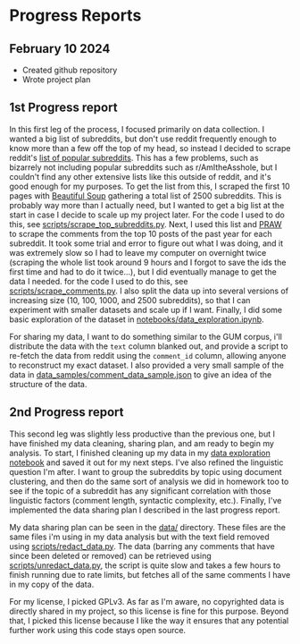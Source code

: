 # Progress Reports

## February 10 2024
- Created github repository
- Wrote project plan

## 1st Progress report
In this first leg of the process, I focused primarily on data collection. I wanted a big list of subreddits, but don't use reddit frequently enough to know more than a few off the top of my head, so instead I decided to scrape reddit's [list of popular subreddits](https://www.reddit.com/best/communities/1/). This has a few problems, such as bizarrely not including popular subreddits such as r/AmItheAsshole, but I couldn't find any other extensive lists like this outside of reddit, and it's good enough for my purposes. To get the list from this, I scraped the first 10 pages with [Beautiful Soup](https://pypi.org/project/beautifulsoup4/) gathering a total list of 2500 subreddits. This is probably way more than I actually need, but I wanted to get a big list at the start in case I decide to scale up my project later. For the code I used to do this, see [scripts/scrape_top_subreddits.py](https://github.com/Data-Science-for-Linguists-2024/subreddit-clustering/blob/main/scripts/scrape_top_subreddits.py). Next, I used this list and [PRAW](https://pypi.org/project/praw/) to scrape the comments from the top 10 posts of the past year for each subreddit. It took some trial and error to figure out what I was doing, and it was extremely slow so I had to leave my computer on overnight twice (scraping the whole list took around 9 hours and I forgot to save the ids the first time and had to do it twice...), but I did eventually manage to get the data I needed. for the code I used to do this, see [scripts/scrape_comments.py](https://github.com/Data-Science-for-Linguists-2024/subreddit-clustering/blob/main/scripts/scrape_comments.py). I also split the data up into several versions of increasing size (10, 100, 1000, and 2500 subreddits), so that I can experiment with smaller datasets and scale up if I want. Finally, I did some basic exploration of the dataset in [notebooks/data_exploration.ipynb](https://github.com/Data-Science-for-Linguists-2024/subreddit-clustering/blob/main/notebooks/data_exploration.ipynb).

For sharing my data, I want to do something similar to the GUM corpus, i'll distribute the data with the `text` column blanked out, and provide a script to re-fetch the data from reddit using the `comment_id` column, allowing anyone to reconstruct my exact dataset. I also provided a very small sample of the data in [data_samples/comment_data_sample.json](https://github.com/Data-Science-for-Linguists-2024/subreddit-clustering/blob/main/data_samples/comment_data_sample.json) to give an idea of the structure of the data.

## 2nd Progress report
This second leg was slightly less productive than the previous one, but I have finished my data cleaning, sharing plan, and am ready to begin my analysis. To start, I finished cleaning up my data in my [data exploration notebook](https://github.com/Data-Science-for-Linguists-2024/subreddit-clustering/blob/main/notebooks/data_exploration.ipynb) and saved it out for my next steps. I've also refined the linguistic question I'm after. I want to group the subreddits by topic using document clustering, and then do the same sort of analysis we did in homework too to see if the topic of a subreddit has any significant correlation with those linguistic factors (comment length, syntactic complexity, etc.). Finally, I've implemented the data sharing plan I described in the last progress report.

My data sharing plan can be seen in the [data/](https://github.com/Data-Science-for-Linguists-2024/subreddit-clustering/tree/main/data) directory. These files are the same files i'm using in my data analysis but with the text field removed using [scripts/redact_data.py](https://github.com/Data-Science-for-Linguists-2024/subreddit-clustering/blob/main/scripts/redact_data.py). The data (barring any comments that have since been deleted or removed) can be retrieved using [scripts/unredact_data.py](https://github.com/Data-Science-for-Linguists-2024/subreddit-clustering/blob/main/scripts/unredact_data.py), the script is quite slow and takes a few hours to finish running due to rate limits, but fetches all of the same comments I have in my copy of the data.

For my license, I picked GPLv3. As far as I'm aware, no copyrighted data is directly shared in my project, so this license is fine for this purpose. Beyond that, I picked this license because I like the way it ensures that any potential further work using this code stays open source.
